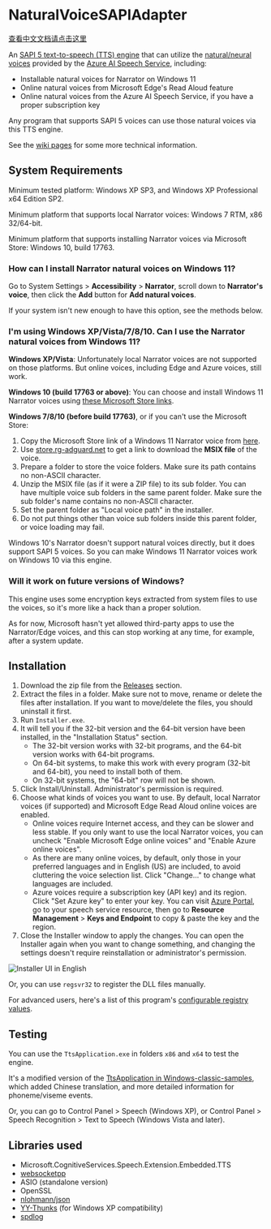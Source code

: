 # NaturalVoiceSAPIAdapter

[查看中文文档请点击这里](README.zh.md)

An [SAPI 5 text-to-speech (TTS) engine][1] that can utilize the [natural/neural voices][2] provided by the [Azure AI Speech Service][3], including:

- Installable natural voices for Narrator on Windows 11
- Online natural voices from Microsoft Edge's Read Aloud feature
- Online natural voices from the Azure AI Speech Service, if you have a proper subscription key

Any program that supports SAPI 5 voices can use those natural voices via this TTS engine.

See the [wiki pages][4] for some more technical information.

## System Requirements

Minimum tested platform: Windows XP SP3, and Windows XP Professional x64 Edition SP2.

Minimum platform that supports local Narrator voices: Windows 7 RTM, x86 32/64-bit.

Minimum platform that supports installing Narrator voices via Microsoft Store: Windows 10, build 17763.

### How can I install Narrator natural voices on Windows 11?

Go to System Settings > **Accessibility** > **Narrator**, scroll down to **Narrator's voice**, then click the **Add** button for **Add natural voices**.

If your system isn't new enough to have this option, see the methods below.

### I'm using Windows XP/Vista/7/8/10. Can I use the Narrator natural voices from Windows 11?

**Windows XP/Vista**: Unfortunately local Narrator voices are not supported on those platforms. But online voices, including Edge and Azure voices, still work.

**Windows 10 (build 17763 or above)**: You can choose and install Windows 11 Narrator voices using [these Microsoft Store links][5].

**Windows 7/8/10 (before build 17763)**, or if you can't use the Microsoft Store:
1. Copy the Microsoft Store link of a Windows 11 Narrator voice from [here][5].
2. Use [store.rg-adguard.net](https://store.rg-adguard.net/) to get a link to download the **MSIX file** of the voice.
3. Prepare a folder to store the voice folders. Make sure its path contains no non-ASCII character.
4. Unzip the MSIX file (as if it were a ZIP file) to its sub folder. You can have multiple voice sub folders in the same parent folder. Make sure the sub folder's name contains no non-ASCII character.
5. Set the parent folder as "Local voice path" in the installer.
6. Do not put things other than voice sub folders inside this parent folder, or voice loading may fail.

Windows 10's Narrator doesn't support natural voices directly, but it does support SAPI 5 voices. So you can make Windows 11 Narrator voices work on Windows 10 via this engine.

### Will it work on future versions of Windows?

This engine uses some encryption keys extracted from system files to use the voices, so it's more like a hack than a proper solution.

As for now, Microsoft hasn't yet allowed third-party apps to use the Narrator/Edge voices, and this can stop working at any time, for example, after a system update.

## Installation

1. Download the zip file from the [Releases][6] section.
2. Extract the files in a folder. Make sure not to move, rename or delete the files after installation. If you want to move/delete the files, you should uninstall it first.
3. Run `Installer.exe`.
4. It will tell you if the 32-bit version and the 64-bit version have been installed, in the "Installation Status" section.
    - The 32-bit version works with 32-bit programs, and the 64-bit version works with 64-bit programs.
    - On 64-bit systems, to make this work with every program (32-bit and 64-bit), you need to install both of them.
    - On 32-bit systems, the "64-bit" row will not be shown.
5. Click Install/Uninstall. Administrator's permission is required.
6. Choose what kinds of voices you want to use. By default, local Narrator voices (if supported) and Microsoft Edge Read Aloud online voices are enabled.
    - Online voices require Internet access, and they can be slower and less stable. If you only want to use the local Narrator voices, you can uncheck "Enable Microsoft Edge online voices" and "Enable Azure online voices".
    - As there are many online voices, by default, only those in your preferred languages and in English (US) are included, to avoid cluttering the voice selection list. Click "Change..." to change what languages are included.
    - Azure voices require a subscription key (API key) and its region. Click "Set Azure key" to enter your key. You can visit [Azure Portal](https://portal.azure.com/), go to your speech service resource, then go to **Resource Management** > **Keys and Endpoint** to copy & paste the key and the region.
  7. Close the Installer window to apply the changes. You can open the Installer again when you want to change something, and changing the settings doesn't require reinstallation or administrator's permission.

![Installer UI in English](https://github.com/user-attachments/assets/422264b8-a2ef-4ab7-96e9-4017dd88ca13)


Or, you can use `regsvr32` to register the DLL files manually.

For advanced users, here's a list of this program's [configurable registry values][8].

## Testing

You can use the `TtsApplication.exe` in folders `x86` and `x64` to test the engine.

It's a modified version of the [TtsApplication in Windows-classic-samples][7], which added Chinese translation, and more detailed information for phoneme/viseme events.

Or, you can go to Control Panel > Speech (Windows XP), or Control Panel > Speech Recognition > Text to Speech (Windows Vista and later).

## Libraries used
- Microsoft.CognitiveServices.Speech.Extension.Embedded.TTS
- [websocketpp](https://github.com/zaphoyd/websocketpp)
- ASIO (standalone version)
- OpenSSL
- [nlohmann/json](https://github.com/nlohmann/json)
- [YY-Thunks](https://github.com/Chuyu-Team/YY-Thunks) (for Windows XP compatibility)
- [spdlog](https://github.com/gabime/spdlog)

[1]: https://learn.microsoft.com/en-us/previous-versions/windows/desktop/ms717037(v=vs.85)
[2]: https://speech.microsoft.com/portal/voicegallery
[3]: https://learn.microsoft.com/azure/ai-services/speech-service/
[4]: ../../wiki
[5]: ../../wiki/Narrator-natural-voice-download-links
[6]: ../../releases
[7]: https://github.com/microsoft/Windows-classic-samples/tree/main/Samples/Win7Samples/winui/speech/ttsapplication
[8]: ../../wiki/Configurable-registry-values
